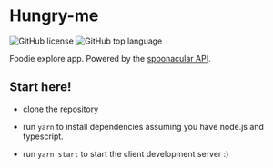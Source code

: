 # Hungry-me

![GitHub license](https://img.shields.io/github/license/hailelagi/hungry-me)
![GitHub top language](https://img.shields.io/github/languages/top/hailelagi/hungry-me)

Foodie explore app. Powered by the [spoonacular API](https://spoonacular.com/food-api).

## Start here!
- clone the repository

- run `yarn` to install dependencies assuming you have node.js and typescript.

- run `yarn start` to start the client development server :)
